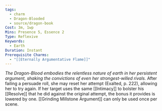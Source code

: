 ```yaml
---
tags:
  - charm
  - Dragon-Blooded
  - source/dragon-book
Cost: 3m, 1wp
Mins: Presence 5, Essence 2
Type: Reflexive
Keywords:
  - Earth
Duration: Instant
Prerequisite Charms:
  - "[[Eternally Argumentative Flame]]"
---
```

*The Dragon-Blood embodies the relentless nature of earth in her persistent argument, shaking the convictions of even her strongest-willed rivals.*
After failing a persuade roll, she may reset her attempt (Exalted, p. 222), allowing her to try again. If her target uses the same [[Intimacy]] to bolster his [[Resolve]] that he did against the original attempt, the bonus it provides is lowered by one. [[Grinding Millstone Argument]] can only be used once per scene.